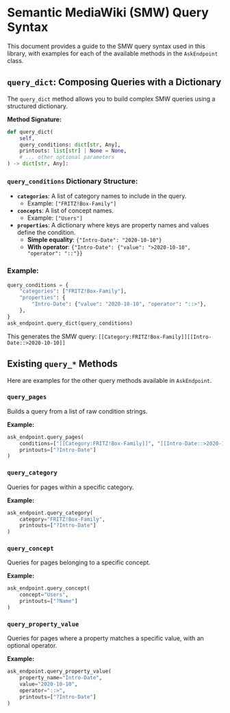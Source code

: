 # Semantic MediaWiki (SMW) Query Syntax

This document provides a guide to the SMW query syntax used in this library, with examples for each of the available methods in the `AskEndpoint` class.

## `query_dict`: Composing Queries with a Dictionary

The `query_dict` method allows you to build complex SMW queries using a structured dictionary.

**Method Signature:**

```python
def query_dict(
    self,
    query_conditions: dict[str, Any],
    printouts: list[str] | None = None,
    # ... other optional parameters
) -> dict[str, Any]:
```

### `query_conditions` Dictionary Structure:

- **`categories`**: A list of category names to include in the query.
  - Example: `["FRITZ!Box-Family"]`
- **`concepts`**: A list of concept names.
  - Example: `["Users"]`
- **`properties`**: A dictionary where keys are property names and values define the condition.
  - **Simple equality**: `{"Intro-Date": "2020-10-10"}`
  - **With operator**: `{"Intro-Date": {"value": ">2020-10-10", "operator": "::"}}`

### Example:

```python
query_conditions = {
    "categories": ["FRITZ!Box-Family"],
    "properties": {
        "Intro-Date": {"value": "2020-10-10", "operator": "::>"},
    },
}
ask_endpoint.query_dict(query_conditions)
```

This generates the SMW query: `[[Category:FRITZ!Box-Family]][[Intro-Date::>2020-10-10]]`

## Existing `query_*` Methods

Here are examples for the other query methods available in `AskEndpoint`.

### `query_pages`

Builds a query from a list of raw condition strings.

**Example:**

```python
ask_endpoint.query_pages(
    conditions=["[[Category:FRITZ!Box-Family]]", "[[Intro-Date::>2020-10-10]]"],
    printouts=["?Intro-Date"]
)
```

### `query_category`

Queries for pages within a specific category.

**Example:**

```python
ask_endpoint.query_category(
    category="FRITZ!Box-Family",
    printouts=["?Intro-Date"]
)
```

### `query_concept`

Queries for pages belonging to a specific concept.

**Example:**

```python
ask_endpoint.query_concept(
    concept="Users",
    printouts=["?Name"]
)
```

### `query_property_value`

Queries for pages where a property matches a specific value, with an optional operator.

**Example:**

```python
ask_endpoint.query_property_value(
    property_name="Intro-Date",
    value="2020-10-10",
    operator="::>",
    printouts=["?Intro-Date"]
)
```
